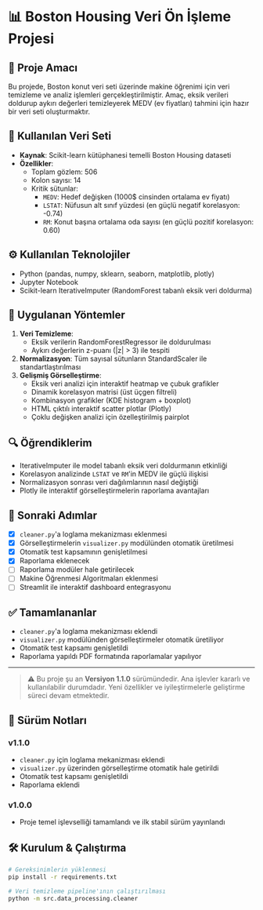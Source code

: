 # 📊 Boston Housing Veri Ön İşleme Projesi

## 🚀 Proje Amacı
Bu projede, Boston konut veri seti üzerinde makine öğrenimi için veri temizleme ve analiz işlemleri gerçekleştirilmiştir. Amaç, eksik verileri doldurup aykırı değerleri temizleyerek MEDV (ev fiyatları) tahmini için hazır bir veri seti oluşturmaktır.

## 📁 Kullanılan Veri Seti
- **Kaynak**: Scikit-learn kütüphanesi temelli Boston Housing dataseti
- **Özellikler**:
  - Toplam gözlem: 506
  - Kolon sayısı: 14
  - Kritik sütunlar:
    - `MEDV`: Hedef değişken (1000$ cinsinden ortalama ev fiyatı)
    - `LSTAT`: Nüfusun alt sınıf yüzdesi (en güçlü negatif korelasyon: -0.74)
    - `RM`: Konut başına ortalama oda sayısı (en güçlü pozitif korelasyon: 0.60)

## ⚙ Kullanılan Teknolojiler
- Python (pandas, numpy, sklearn, seaborn, matplotlib, plotly)
- Jupyter Notebook
- Scikit-learn IterativeImputer (RandomForest tabanlı eksik veri doldurma)

## 🧠 Uygulanan Yöntemler
1. **Veri Temizleme**:
   - Eksik verilerin RandomForestRegressor ile doldurulması
   - Aykırı değerlerin z-puanı (|z| > 3) ile tespiti
2. **Normalizasyon**: Tüm sayısal sütunların StandardScaler ile standartlaştırılması
3. **Gelişmiş Görselleştirme**:
   - Eksik veri analizi için interaktif heatmap ve çubuk grafikler
   - Dinamik korelasyon matrisi (üst üçgen filtreli)
   - Kombinasyon grafikler (KDE histogram + boxplot)
   - HTML çıktılı interaktif scatter plotlar (Plotly)
   - Çoklu değişken analizi için özelleştirilmiş pairplot

## 🔍 Öğrendiklerim
- IterativeImputer ile model tabanlı eksik veri doldurmanın etkinliği
- Korelasyon analizinde `LSTAT` ve `RM`'in MEDV ile güçlü ilişkisi
- Normalizasyon sonrası veri dağılımlarının nasıl değiştiği
- Plotly ile interaktif görselleştirmelerin raporlama avantajları

## 📌 Sonraki Adımlar
- [x] `cleaner.py`'a loglama mekanizması eklenmesi
- [x] Görselleştirmelerin `visualizer.py` modülünden otomatik üretilmesi
- [x] Otomatik test kapsamının genişletilmesi
- [x] Raporlama eklenecek
- [ ] Raporlama modüler hale getirilecek
- [ ] Makine Öğrenmesi Algoritmaları eklenmesi
- [ ] Streamlit ile interaktif dashboard entegrasyonu

## ✅ Tamamlananlar
- `cleaner.py`'a loglama mekanizması eklendi
- `visualizer.py` modülünden görselleştirmeler otomatik üretiliyor
- Otomatik test kapsamı genişletildi
- Raporlama yapıldı PDF formatında raporlamalar yapılıyor
---

> ⚠  Bu proje şu an **Versiyon 1.1.0** sürümündedir. Ana işlevler kararlı ve kullanılabilir durumdadır. Yeni özellikler ve iyileştirmelerle geliştirme süreci devam etmektedir.

## 📝 Sürüm Notları

### v1.1.0
- `cleaner.py` için loglama mekanizması eklendi
- `visualizer.py` üzerinden görselleştirme otomatik hale getirildi
- Otomatik test kapsamı genişletildi
- Raporlama eklendi

### v1.0.0
- Proje temel işlevselliği tamamlandı ve ilk stabil sürüm yayınlandı


## 🛠 Kurulum & Çalıştırma
```bash
# Gereksinimlerin yüklenmesi
pip install -r requirements.txt

# Veri temizleme pipeline'ının çalıştırılması
python -m src.data_processing.cleaner
